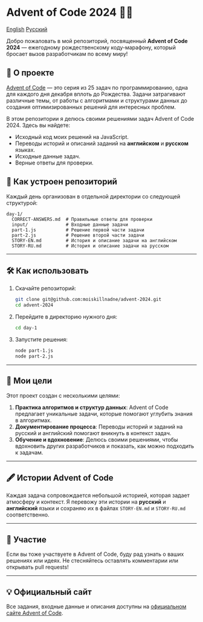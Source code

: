 
# Advent of Code 2024 🎄✨

[English](README.md)
[Русский](README-RU.md)

Добро пожаловать в мой репозиторий, посвященный **Advent of Code 2024** — ежегодному рождественскому коду-марафону, который бросает вызов разработчикам по всему миру!

## 📖 О проекте
[Advent of Code](https://adventofcode.com/) — это серия из 25 задач по программированию, одна для каждого дня декабря вплоть до Рождества. Задачи затрагивают различные темы, от работы с алгоритмами и структурами данных до создания оптимизированных решений для интересных проблем.

В этом репозитории я делюсь своими решениями задач Advent of Code 2024. Здесь вы найдете:
- Исходный код моих решений на JavaScript.
- Переводы историй и описаний заданий на **английском** и **русском** языках.
- Исходные данные задач.
- Верные ответы для проверки.

## 🚀 Как устроен репозиторий
Каждый день организован в отдельной директории со следующей структурой:

```
day-1/
  CORRECT-ANSWERS.md  # Правильные ответы для проверки
  input/              # Входные данные задачи
  part-1.js           # Решение первой части задачи
  part-2.js           # Решение второй части задачи
  STORY-EN.md         # История и описание задачи на английском
  STORY-RU.md         # История и описание задачи на русском
```

---

## 🛠️ Как использовать
1. Скачайте репозиторий:
   ```bash
   git clone git@github.com:moiskillnadne/advent-2024.git
   cd advent-2024
   ```
2. Перейдите в директорию нужного дня:
   ```bash
   cd day-1
   ```
3. Запустите решения:
   ```bash
   node part-1.js
   node part-2.js
   ```

---

## 🌟 Мои цели
Этот проект создан с несколькими целями:
1. **Практика алгоритмов и структур данных**: Advent of Code предлагает уникальные задачи, которые помогают углубить знания в алгоритмах.
2. **Документирование процесса**: Переводы историй и заданий на русский и английский помогают вникнуть в контекст задач.
3. **Обучение и вдохновение**: Делюсь своими решениями, чтобы вдохновить других разработчиков и показать, как можно подходить к задачам.

---

## 🖋️ Истории Advent of Code
Каждая задача сопровождается небольшой историей, которая задает атмосферу и контекст. Я перевожу эти истории на **русский** и **английский** языки и сохраняю их в файлах `STORY-EN.md` и `STORY-RU.md` соответственно.

---

## 🤝 Участие
Если вы тоже участвуете в Advent of Code, буду рад узнать о ваших решениях или идеях. Не стесняйтесь оставлять комментарии или открывать pull requests!

---

## 💡 Официальный сайт
Все задания, входные данные и описания доступны на [официальном сайте Advent of Code](https://adventofcode.com/2024).

